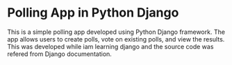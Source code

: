 # Polling App in Python Django
This is a simple polling app developed using Python Django framework. The app allows users to create polls, vote on existing polls, and view the results.
This was developed while iam learning django and the source code was refered from Django documentation.
